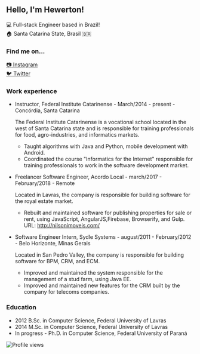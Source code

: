 ## Hello, I'm Hewerton!

:computer: Full-stack Engineer based in Brazil!<br>
:house: Santa Catarina State, Brasil :brazil:
### Find me on...

[:camera: Instagram](https://www.instagram.com/hewerton.dev/)<br>
[:bird: Twitter](https://twitter.com/hewerton_dev)

### Work experience

- Instructor, Federal Institute Catarinense  - March/2014  - present - Concórdia, Santa Catarina

    The Federal Institute Catarinense is a vocational school located in the west of Santa Catarina state and is responsible for training professionals for food, agro-industries, and informatics markets.

  - Taught algorithms with Java and Python, mobile development with Android.<br>
  - Coordinated the course "Informatics for the Internet" responsible for training professionals to work in the software development market.

- Freelancer Software Engineer, Acordo Local - march/2017 - February/2018 - Remote

  Located in Lavras, the company is responsible for building software for the royal estate market.

  - Rebuilt and maintained software for publishing properties for sale or rent, using JavaScript, AngularJS,Firebase, Browserify, and Gulp. URL: http://nilsonimoveis.com/

- Software Engineer Intern, Sydle Systems - august/2011 - February/2012 - Belo Horizonte, Minas Gerais
  
  Located in San Pedro Valley, the company is responsible for building software for BPM, CRM, and ECM.

  - Improved and maintained the system responsible for the management of a stud farm, using Java EE.<br>
  - Improved and maintained new features for the CRM built by the company for telecoms companies.

### Education

- 2012 B.Sc. in Computer Science, Federal University of Lavras
- 2014 M.Sc. in Computer Science, Federal University of Lavras
- In progress - Ph.D. in Computer Science, Federal University of Paraná


![Profile views](https://komarev.com/ghpvc/?username=hewerton&color=green)
